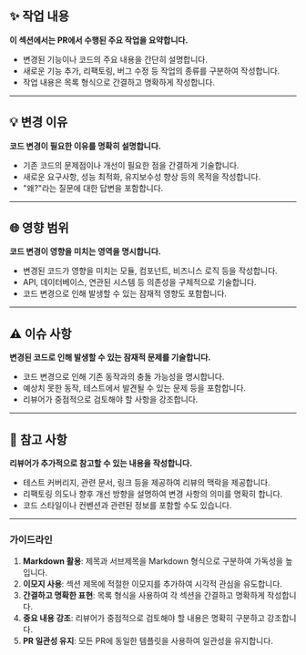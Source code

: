 ## ✨ 작업 내용
**이 섹션에서는 PR에서 수행된 주요 작업을 요약합니다.**
- 변경된 기능이나 코드의 주요 내용을 간단히 설명합니다.
- 새로운 기능 추가, 리팩토링, 버그 수정 등 작업의 종류를 구분하여 작성합니다.
- 작업 내용은 목록 형식으로 간결하고 명확하게 작성합니다.

---

## 💡 변경 이유
**코드 변경이 필요한 이유를 명확히 설명합니다.**
- 기존 코드의 문제점이나 개선이 필요한 점을 간결하게 기술합니다.
- 새로운 요구사항, 성능 최적화, 유지보수성 향상 등의 목적을 작성합니다.
- "왜?"라는 질문에 대한 답변을 포함합니다.

---

## 🌐 영향 범위
**코드 변경이 영향을 미치는 영역을 명시합니다.**
- 변경된 코드가 영향을 미치는 모듈, 컴포넌트, 비즈니스 로직 등을 작성합니다.
- API, 데이터베이스, 연관된 시스템 등 의존성을 구체적으로 기술합니다.
- 코드 변경으로 인해 발생할 수 있는 잠재적 영향도 포함합니다.

---

## ⚠️ 이슈 사항
**변경된 코드로 인해 발생할 수 있는 잠재적 문제를 기술합니다.**
- 코드 변경으로 인해 기존 동작과의 충돌 가능성을 명시합니다.
- 예상치 못한 동작, 테스트에서 발견될 수 있는 문제 등을 포함합니다.
- 리뷰어가 중점적으로 검토해야 할 사항을 강조합니다.

---

## 📌 참고 사항
**리뷰어가 추가적으로 참고할 수 있는 내용을 작성합니다.**
- 테스트 커버리지, 관련 문서, 링크 등을 제공하여 리뷰의 맥락을 제공합니다.
- 리팩토링 의도나 향후 개선 방향을 설명하여 변경 사항의 의미를 명확히 합니다.
- 코드 스타일이나 컨벤션과 관련된 정보를 포함할 수도 있습니다.

---

### 가이드라인
1. **Markdown 활용**: 제목과 서브제목을 Markdown 형식으로 구분하여 가독성을 높입니다.
2. **이모지 사용**: 섹션 제목에 적절한 이모지를 추가하여 시각적 관심을 유도합니다.
3. **간결하고 명확한 표현**: 목록 형식을 사용하여 각 섹션을 간결하고 명확하게 작성합니다.
4. **중요 내용 강조**: 리뷰어가 중점적으로 검토해야 할 내용은 명확히 구분하고 강조합니다.
5. **PR 일관성 유지**: 모든 PR에 동일한 템플릿을 사용하여 일관성을 유지합니다.